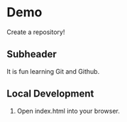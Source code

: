 # Demo 

Create a repository!

## Subheader

It is fun learning Git and Github. 

## Local Development 

1. Open index.html into your browser. 